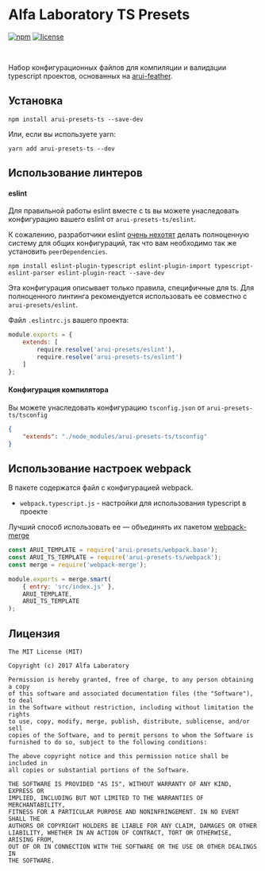 Alfa Laboratory TS Presets
==========================

[![npm][npm-img]][npm]
[![license][license-img]][license]

[license]:         https://opensource.org/licenses/MIT
[license-img]:     https://img.shields.io/badge/License-MIT-brightgreen.svg
[npm-img]:         https://img.shields.io/npm/v/arui-presets-ts.svg
[npm]:             https://www.npmjs.org/package/arui-presets-ts

<br />

Набор конфигурационных файлов для компиляции и валидации typescript проектов, основанных на [arui-feather](https://github.com/alfa-laboratory/arui-feather).

Установка
---------
```
npm install arui-presets-ts --save-dev
```

Или, если вы используете yarn:
```
yarn add arui-presets-ts --dev
```

Использование линтеров
----------------------


#### eslint
Для правильной работы eslint вместе с ts вы можете унаследовать конфигурацию вашего eslint от `arui-presets-ts/eslint`.

К сожалению, разработчики eslint [очень нехотят](https://github.com/eslint/eslint/issues/3458) делать полноценную систему для общих конфигураций, так что вам 
необходимо так же установить `peerDependencies`.

```
npm install eslint-plugin-typescript eslint-plugin-import typescript-eslint-parser eslint-plugin-react --save-dev
```

Эта конфигурация описывает только правила, специфичные для ts. Для полноценного линтинга рекомендуется использовать ее
совместно с `arui-presets/eslint`.


Файл `.eslintrc.js` вашего проекта:
```js
module.exports = {
    extends: [
        require.resolve('arui-presets/eslint'),
        require.resolve('arui-presets-ts/eslint')
    ]
};
```

#### Конфигурация компилятора
Вы можете унаследовать конфигурацию `tsconfig.json` от `arui-presets-ts/tsconfig`
```json
{
    "extends": "./node_modules/arui-presets-ts/tsconfig"
}
```


Использование настроек webpack
------------------------------

В пакете содержатся файл с конфигурацией webpack.

- `webpack.typescript.js` - настройки для использования typescript в проекте

Лучший способ использовать ее — объединять их пакетом [webpack-merge](https://github.com/survivejs/webpack-merge)

```js
const ARUI_TEMPLATE = require('arui-presets/webpack.base');
const ARUI_TS_TEMPLATE = require('arui-presets-ts/webpack');
const merge = require('webpack-merge');

module.exports = merge.smart(
    { entry: 'src/index.js' },
    ARUI_TEMPLATE,
    ARUI_TS_TEMPLATE
);
```


Лицензия
--------

```
The MIT License (MIT)

Copyright (c) 2017 Alfa Laboratory

Permission is hereby granted, free of charge, to any person obtaining a copy
of this software and associated documentation files (the "Software"), to deal
in the Software without restriction, including without limitation the rights
to use, copy, modify, merge, publish, distribute, sublicense, and/or sell
copies of the Software, and to permit persons to whom the Software is
furnished to do so, subject to the following conditions:

The above copyright notice and this permission notice shall be included in
all copies or substantial portions of the Software.

THE SOFTWARE IS PROVIDED "AS IS", WITHOUT WARRANTY OF ANY KIND, EXPRESS OR
IMPLIED, INCLUDING BUT NOT LIMITED TO THE WARRANTIES OF MERCHANTABILITY,
FITNESS FOR A PARTICULAR PURPOSE AND NONINFRINGEMENT. IN NO EVENT SHALL THE
AUTHORS OR COPYRIGHT HOLDERS BE LIABLE FOR ANY CLAIM, DAMAGES OR OTHER
LIABILITY, WHETHER IN AN ACTION OF CONTRACT, TORT OR OTHERWISE, ARISING FROM,
OUT OF OR IN CONNECTION WITH THE SOFTWARE OR THE USE OR OTHER DEALINGS IN
THE SOFTWARE.
```
